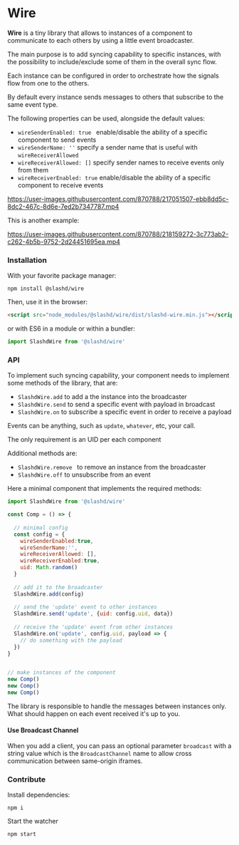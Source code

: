 # Wire


**Wire** is a tiny library that allows to instances of a component to communicate to each others by using a little event broadcaster.

The main purpose is to add syncing capability to specific instances, with the possibility to include/exclude some of them in the overall sync flow.

Each instance can be configured in order to orchestrate how the signals flow from one to the others.

By default every instance sends messages to others that subscribe to the same event type.

The following properties can be used, alongside the default values:
- `wireSenderEnabled: true ` enable/disable the ability of a specific component to send events
- `wireSenderName: ''` specify a sender name that is useful with `wireReceiverAllowed`
- `wireReceiverAllowed: []` specify sender names to receive events only from them
- `wireReceiverEnabled: true` enable/disable the ability of a specific component to receive events





https://user-images.githubusercontent.com/870788/217051507-ebb8dd5c-8dc2-467c-8d6e-7ed2b7347787.mp4

This is another example:




https://user-images.githubusercontent.com/870788/218159272-3c773ab2-c262-4b5b-9752-2d24451695ea.mp4




### Installation

With your favorite package manager:

```shell
npm install @slashd/wire
```

Then, use it in the browser:

```html
<script src="node_modules/@slashd/wire/dist/slashd-wire.min.js"></script>
```

or with ES6 in a module or within a bundler:

```js
import SlashdWire from '@slashd/wire'
```





### API

To implement such syncing capability, your component needs to implement some methods of the library, that are:

- `SlashdWire.add` to add a the instance into the broadcaster
- `SlashdWire.send` to send a specific event with payload in broadcast
- `SlashdWire.on` to subscribe a specific event in order to receive a payload

Events can be anything, such as `update`, `whatever`, etc, your call.

The only requirement is an UID per each component

Additional methods are:

- `SlashdWire.remove ` to remove an instance from the broadcaster
- `SlashdWire.off` to unsubscribe from an event

Here a minimal component that implements the required methods:

```js
import SlashdWire from '@slashd/wire'

const Comp = () => {
  
  // minimal config
  const config = {
    wireSenderEnabled:true,
    wireSenderName:'',
    wireReceiverAllowed: [],
    wireReceiverEnabled:true,
    uid: Math.random()
  }
  
  // add it to the broadcaster
  SlashdWire.add(config)
  
  // send the 'update' event to other instances
  SlashdWire.send('update', {uid: config.uid, data})
  
  // receive the 'update' event from other instances
  SlashdWire.on('update', config.uid, payload => {
    // do something with the payload
  })
}


// make instances of the component
new Comp()
new Comp()
new Comp()
```

The library is responsible to handle the messages between instances only. What should happen on each event received it's up to you.

#### Use Broadcast Channel

When you add a client, you can pass an optional parameter `broadcast` with a string value which is the `BroadcastChannel` name to allow cross communication between same-origin iframes.



### Contribute

Install dependencies:

```shell
npm i
```


Start the watcher

```shell
npm start 
```

